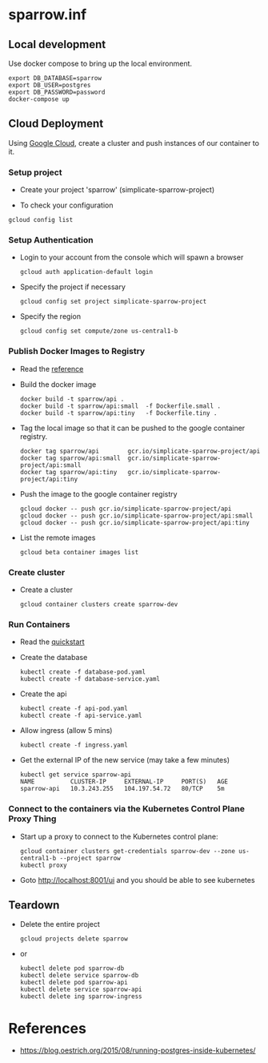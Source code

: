 # sparrow.inf

## Local development
Use docker compose to bring up the local environment.
```
export DB_DATABASE=sparrow
export DB_USER=postgres
export DB_PASSWORD=password
docker-compose up
```

## Cloud Deployment
Using [Google Cloud](https://console.cloud.google.com), create a cluster and push instances of our container to it.

### Setup project
 - Create your project 'sparrow' (simplicate-sparrow-project)

 - To check your configuration
 ```
 gcloud config list
 ```

### Setup Authentication
 - Login to your account from the console which will spawn a browser
   ```
   gcloud auth application-default login
   ```
 - Specify the project if necessary
    ```
    gcloud config set project simplicate-sparrow-project
    ```
 - Specify the region
    ```
    gcloud config set compute/zone us-central1-b
    ```

### Publish Docker Images to Registry
 - Read the [reference](https://cloud.google.com/container-registry/docs/pushing)
 - Build the docker image
    ```
    docker build -t sparrow/api .
    docker build -t sparrow/api:small  -f Dockerfile.small .
    docker build -t sparrow/api:tiny   -f Dockerfile.tiny .
    ```

 - Tag the local image so that it can be pushed to the google container registry.
    ```
    docker tag sparrow/api        gcr.io/simplicate-sparrow-project/api
    docker tag sparrow/api:small  gcr.io/simplicate-sparrow-project/api:small
    docker tag sparrow/api:tiny   gcr.io/simplicate-sparrow-project/api:tiny
    ```

- Push the image to the google container registry
    ```
    gcloud docker -- push gcr.io/simplicate-sparrow-project/api
    gcloud docker -- push gcr.io/simplicate-sparrow-project/api:small
    gcloud docker -- push gcr.io/simplicate-sparrow-project/api:tiny
    ```

- List the remote images
    ```
    gcloud beta container images list
    ```

### Create cluster

 - Create a cluster
    ```
    gcloud container clusters create sparrow-dev
    ```

### Run Containers
 - Read the [quickstart](https://cloud.google.com/container-engine/docs/quickstart)

 - Create the database 
    ```
    kubectl create -f database-pod.yaml
    kubectl create -f database-service.yaml
    ```
 - Create the api 
    ```   
    kubectl create -f api-pod.yaml
    kubectl create -f api-service.yaml
    ```
- Allow ingress (allow 5 mins)
    ```
    kubectl create -f ingress.yaml
    ```

 - Get the external IP of the new service (may take a few minutes)
    ```
    kubectl get service sparrow-api
    NAME          CLUSTER-IP     EXTERNAL-IP     PORT(S)   AGE
    sparrow-api   10.3.243.255   104.197.54.72   80/TCP    5m
    ```

### Connect to the containers via the Kubernetes Control Plane Proxy Thing
 - Start up a proxy to connect to the Kubernetes control plane:
    ```
    gcloud container clusters get-credentials sparrow-dev --zone us-central1-b --project sparrow
    kubectl proxy
    ```
 - Goto [http://localhost:8001/ui](http://localhost:8001/ui) and you should be able to see kubernetes

## Teardown
- Delete the entire project
    ```
    gcloud projects delete sparrow
    ```
 - or
    ```
    kubectl delete pod sparrow-db
    kubectl delete service sparrow-db
    kubectl delete pod sparrow-api
    kubectl delete service sparrow-api
    kubectl delete ing sparrow-ingress
    ```
# References
 - https://blog.oestrich.org/2015/08/running-postgres-inside-kubernetes/
